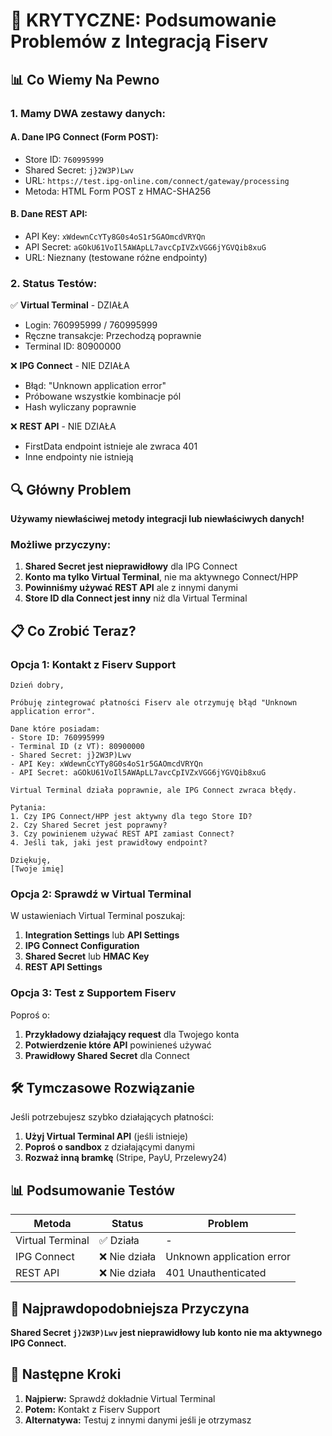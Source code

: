 # 🚨 KRYTYCZNE: Podsumowanie Problemów z Integracją Fiserv

## 📊 Co Wiemy Na Pewno

### 1. Mamy DWA zestawy danych:

#### A. Dane IPG Connect (Form POST):
- Store ID: `760995999`
- Shared Secret: `j}2W3P)Lwv`
- URL: `https://test.ipg-online.com/connect/gateway/processing`
- Metoda: HTML Form POST z HMAC-SHA256

#### B. Dane REST API:
- API Key: `xWdewnCcYTy8G0s4oS1r5GAOmcdVRYQn`
- API Secret: `aGOkU61VoIl5AWApLL7avcCpIVZxVGG6jYGVQib8xuG`
- URL: Nieznany (testowane różne endpointy)

### 2. Status Testów:

✅ **Virtual Terminal** - DZIAŁA
- Login: 760995999 / 760995999
- Ręczne transakcje: Przechodzą poprawnie
- Terminal ID: 80900000

❌ **IPG Connect** - NIE DZIAŁA
- Błąd: "Unknown application error"
- Próbowane wszystkie kombinacje pól
- Hash wyliczany poprawnie

❌ **REST API** - NIE DZIAŁA
- FirstData endpoint istnieje ale zwraca 401
- Inne endpointy nie istnieją

## 🔍 Główny Problem

**Używamy niewłaściwej metody integracji lub niewłaściwych danych!**

### Możliwe przyczyny:
1. **Shared Secret jest nieprawidłowy** dla IPG Connect
2. **Konto ma tylko Virtual Terminal**, nie ma aktywnego Connect/HPP
3. **Powinniśmy używać REST API** ale z innymi danymi
4. **Store ID dla Connect jest inny** niż dla Virtual Terminal

## 📋 Co Zrobić Teraz?

### Opcja 1: Kontakt z Fiserv Support
```
Dzień dobry,

Próbuję zintegrować płatności Fiserv ale otrzymuję błąd "Unknown application error".

Dane które posiadam:
- Store ID: 760995999  
- Terminal ID (z VT): 80900000
- Shared Secret: j}2W3P)Lwv
- API Key: xWdewnCcYTy8G0s4oS1r5GAOmcdVRYQn
- API Secret: aGOkU61VoIl5AWApLL7avcCpIVZxVGG6jYGVQib8xuG

Virtual Terminal działa poprawnie, ale IPG Connect zwraca błędy.

Pytania:
1. Czy IPG Connect/HPP jest aktywny dla tego Store ID?
2. Czy Shared Secret jest poprawny?
3. Czy powinienem używać REST API zamiast Connect?
4. Jeśli tak, jaki jest prawidłowy endpoint?

Dziękuję,
[Twoje imię]
```

### Opcja 2: Sprawdź w Virtual Terminal

W ustawieniach Virtual Terminal poszukaj:
1. **Integration Settings** lub **API Settings**
2. **IPG Connect Configuration**
3. **Shared Secret** lub **HMAC Key**
4. **REST API Settings**

### Opcja 3: Test z Supportem Fiserv

Poproś o:
1. **Przykładowy działający request** dla Twojego konta
2. **Potwierdzenie które API** powinieneś używać
3. **Prawidłowy Shared Secret** dla Connect

## 🛠️ Tymczasowe Rozwiązanie

Jeśli potrzebujesz szybko działających płatności:

1. **Użyj Virtual Terminal API** (jeśli istnieje)
2. **Poproś o sandbox** z działającymi danymi
3. **Rozważ inną bramkę** (Stripe, PayU, Przelewy24)

## 📊 Podsumowanie Testów

| Metoda | Status | Problem |
|--------|--------|---------|
| Virtual Terminal | ✅ Działa | - |
| IPG Connect | ❌ Nie działa | Unknown application error |
| REST API | ❌ Nie działa | 401 Unauthenticated |

## 🔑 Najprawdopodobniejsza Przyczyna

**Shared Secret `j}2W3P)Lwv` jest nieprawidłowy lub konto nie ma aktywnego IPG Connect.**

## 📝 Następne Kroki

1. **Najpierw:** Sprawdź dokładnie Virtual Terminal
2. **Potem:** Kontakt z Fiserv Support
3. **Alternatywa:** Testuj z innymi danymi jeśli je otrzymasz